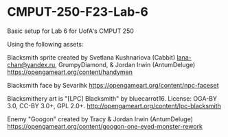 # CMPUT-250-F23-Lab-6
Basic setup for Lab 6 for UofA's CMPUT 250

Using the following assets: 

Blacksmith sprite created by Svetlana Kushnariova (Cabbit) <lana-chan@yandex.ru>, GrumpyDiamond, & Jordan Irwin (AntumDeluge) https://opengameart.org/content/handymen

Blacksmith face by Sevarihk https://opengameart.org/content/npc-faceset

Blacksmithery art is "[LPC] Blacksmith" by bluecarrot16. License: OGA-BY 3.0, CC-BY 3.0+, GPL 2.0+. http://opengameart.org/content/lpc-blacksmith

Enemy "Googon" created by Tracy & Jordan Irwin (AntumDeluge) https://opengameart.org/content/googon-one-eyed-monster-rework
